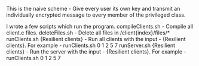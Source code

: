 This is the naive scheme - 
Give every user its own key and transmit an individually encrypted message to every member of the privileged class.

I wrote a few scripts which run the program.
compileClients.sh - Compile all client.c files.
deleteFiles.sh - Delete all files in /client{index}/files/*
runClients.sh {Resilient clients} - Run all clients with the input - {Resilient clients}. For example - runClients.sh 0 1 2 5 7
runServer.sh {Resilient clients} - Run the server with the input - {Resilient clients}. For example - runClients.sh 0 1 2 5 7

